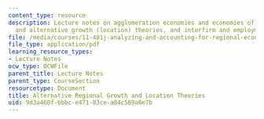 ```yaml
---
content_type: resource
description: Lecture notes on agglomeration economies and economies of scope, neoclassical
  and alternative growth (location) theories, and interfirm and employment networks.
file: /media/courses/11-481j-analyzing-and-accounting-for-regional-economic-growth-spring-2009/9d3a460f6bbce47183cea84c589a6e7b_MIT11_481Js09_lec05.pdf
file_type: application/pdf
learning_resource_types:
- Lecture Notes
ocw_type: OCWFile
parent_title: Lecture Notes
parent_type: CourseSection
resourcetype: Document
title: Alternative Regional Growth and Location Theories
uid: 9d3a460f-6bbc-e471-83ce-a84c589a6e7b
---
```

